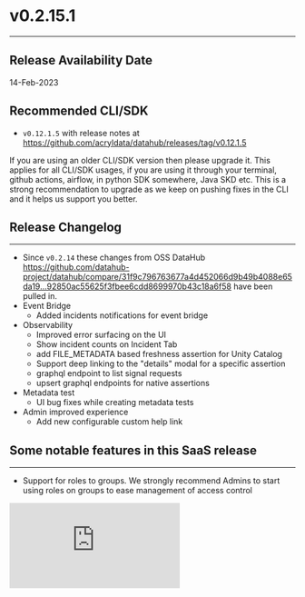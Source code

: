 # v0.2.15.1
---

Release Availability Date
---
14-Feb-2023

Recommended CLI/SDK
---
- `v0.12.1.5` with release notes at https://github.com/acryldata/datahub/releases/tag/v0.12.1.5

If you are using an older CLI/SDK version then please upgrade it. This applies for all CLI/SDK usages, if you are using it through your terminal, github actions, airflow, in python SDK somewhere, Java SKD etc. This is a strong recommendation to upgrade as we keep on pushing fixes in the CLI and it helps us support you better.

## Release Changelog
---
- Since `v0.2.14` these changes from OSS DataHub https://github.com/datahub-project/datahub/compare/31f9c796763677a4d452066d9b49b4088e65da19...92850ac55625f3fbee6cdd8699970b43c18a6f58 have been pulled in.
- Event Bridge 
    - Added incidents notifications for event bridge
- Observability
    - Improved error surfacing on the UI
    - Show incident counts on Incident Tab
    - add FILE_METADATA based freshness assertion for Unity Catalog
    - Support deep linking to the "details" modal for a specific assertion
    - graphql endpoint to list signal requests
    - upsert graphql endpoints for native assertions
- Metadata test
    - UI bug fixes while creating metadata tests
- Admin improved experience
    - Add new configurable custom help link

## Some notable features in this SaaS release
---
- Support for roles to groups. We strongly recommend Admins to start using roles on groups to ease management of access control
<div style={{ position: "relative", paddingBottom: "56.25%", height: 0 }}>
  <iframe
    src="https://www.loom.com/embed/822766b55d474951a5d0cb0eedc863cf"
    frameBorder={0}
    webkitallowfullscreen=""
    mozallowfullscreen=""
    allowFullScreen=""
    style={{
      position: "absolute",
      top: 0,
      left: 0,
      width: "100%",
      height: "100%"
    }}
  />
</div>
- Support for tag filter in policies
<div style={{ position: "relative", paddingBottom: "56.25%", height: 0 }}>
  <iframe
    src="https://www.loom.com/embed/ca76d981f4b54cb9b4adc59a6bff8841"
    frameBorder={0}
    webkitallowfullscreen=""
    mozallowfullscreen=""
    allowFullScreen=""
    style={{
      position: "absolute",
      top: 0,
      left: 0,
      width: "100%",
      height: "100%"
    }}
  />
</div>
- Improve filtering options on tokens page
- Okta connector new option `skip_users_without_a_group` to only ingest users in specific groups
- Showing parents of glossary and domains in dropdown for better context when users are making changes
- Bug fixes for user management in the UI which improve UX
- Support for editing Announcements and Links
- Support for editing secrets
- Bugfix for CSV download not working for some cases